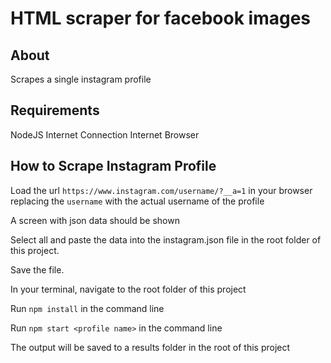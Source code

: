 # HTML scraper for facebook images

## About
Scrapes a single instagram profile

## Requirements
NodeJS
Internet Connection
Internet Browser

## How to Scrape Instagram Profile

Load the url `https://www.instagram.com/username/?__a=1` in your browser replacing the `username` with the actual username of the profile

A screen with json data should be shown

Select all and paste the data into the instagram.json file in the root folder of this project.

Save the file.

In your terminal, navigate to the root folder of this project

Run `npm install` in the command line

Run `npm start <profile name>` in the command line

The output will be saved to a results folder in the root of this project